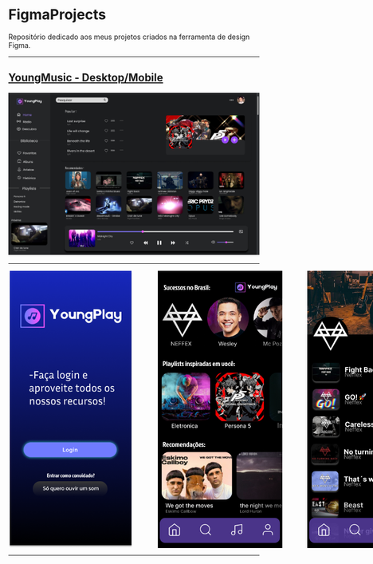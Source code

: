 # FigmaProjects
Repositório dedicado aos meus projetos criados na ferramenta de design Figma.
<hr>

<h2> <a href="https://www.figma.com/file/fkyNpbKMMlHTyx0Sqenr6l/YoungPlayer?type=design&node-id=0-1&mode=design">YoungMusic - Desktop/Mobile</a></h2>

<img src="https://github.com/GustavoMeloFn/FigmaProjects/blob/main/Projetos/YoungMusic/MacBook%20Pro%2016_%20-%201.png" alt="Imagem 1" width="900">

<hr>

<div style="display: flex; gap: 50px;">
  <img src="https://github.com/GustavoMeloFn/FigmaProjects/blob/main/Projetos/YoungMusic/Android%20Large%20-%201.png" width="250">    
  <img src="https://github.com/GustavoMeloFn/FigmaProjects/blob/main/Projetos/YoungMusic/Android%20Large%20-%202.png" width="250">    
  <img src="https://github.com/GustavoMeloFn/FigmaProjects/blob/main/Projetos/YoungMusic/Android%20Large%20-%208.png" width="250">
</div>

<hr>




